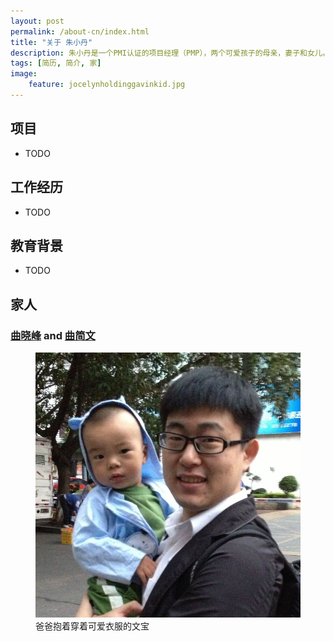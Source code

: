 ```yaml
---
layout: post
permalink: /about-cn/index.html
title: "关于 朱小丹"
description: 朱小丹是一个PMI认证的项目经理（PMP），两个可爱孩子的母亲，妻子和女儿。
tags: [简历, 简介, 家]
image:
    feature: jocelynholdinggavinkid.jpg
---
```


## 项目
* TODO

## 工作经历
* TODO

## 教育背景
* TODO

## 家人

### [曲晓峰](http://www.quxiaofeng.me) and [曲简文](http://www.gavinqu.tk) ###

<figure>
	<img src="/images/fatherandson.jpg">
	<figcaption>爸爸抱着穿着可爱衣服的文宝</figcaption>
</figure>
